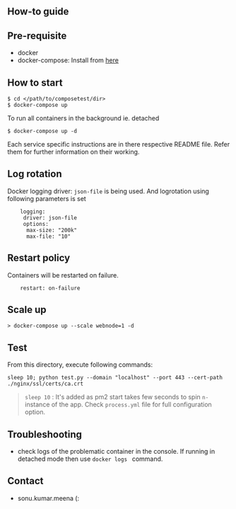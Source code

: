 How-to guide
---

Pre-requisite
---

- docker
- docker-compose: Install from [here](https://docs.docker.com/compose/install/)

How to start
---

    $ cd </path/to/composetest/dir>
    $ docker-compose up

To run all containers in the background ie. detached

    $ docker-compose up -d


Each service specific instructions are in there respective README file. Refer them for further information on their working.



Log rotation
---

Docker logging driver: `json-file` is being used. And logrotation using following parameters is set

```
    logging:
     driver: json-file
     options:
      max-size: "200k"
      max-file: "10"

```

Restart policy
---

Containers will be restarted on failure.

```
    restart: on-failure
```

Scale up
---


    > docker-compose up --scale webnode=1 -d

Test
---

From this directory, execute following commands:

    sleep 10; python test.py --domain "localhost" --port 443 --cert-path ./nginx/ssl/certs/ca.crt

> `sleep 10` : It's added as pm2 start takes few seconds to spin `n-` instance of the app. Check `process.yml` file for full configuration option.

Troubleshooting
---

- check logs of the problematic container in the console. If running in detached mode then use `docker logs ` command.


Contact
---

- sonu.kumar.meena (: